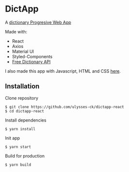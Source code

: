 # DictApp

A [dictionary Progresive Web App](https://dictapp.netlify.app/)

Made with:

-   React
-   Axios
-   Material UI
-   Styled-Components
-   [Free Dictionary API](https://dictionaryapi.dev/)

I also made this app with Javascript, HTML and CSS [here](https://safjkib2pr.netlify.app/).

## Installation

Clone repository

```
$ git clone https://github.com/ulysses-ck/dictapp-react
$ cd dictapp-react
```

Install dependencies

```
$ yarn install
```

Init app

```
$ yarn start
```

Build for production

```
$ yarn build
```
